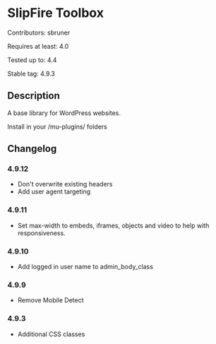 # SlipFire Toolbox

Contributors: sbruner

Requires at least: 4.0  

Tested up to: 4.4

Stable tag: 4.9.3

## Description

A base library for WordPress websites.

Install in your /mu-plugins/ folders


## Changelog

### 4.9.12
* Don't overwrite existing headers
* Add user agent targeting

### 4.9.11
* Set max-width to embeds, iframes, objects and video to help with responsiveness.

### 4.9.10
* Add logged in user name to admin_body_class

### 4.9.9
* Remove Mobile Detect

### 4.9.3
* Additional CSS classes
